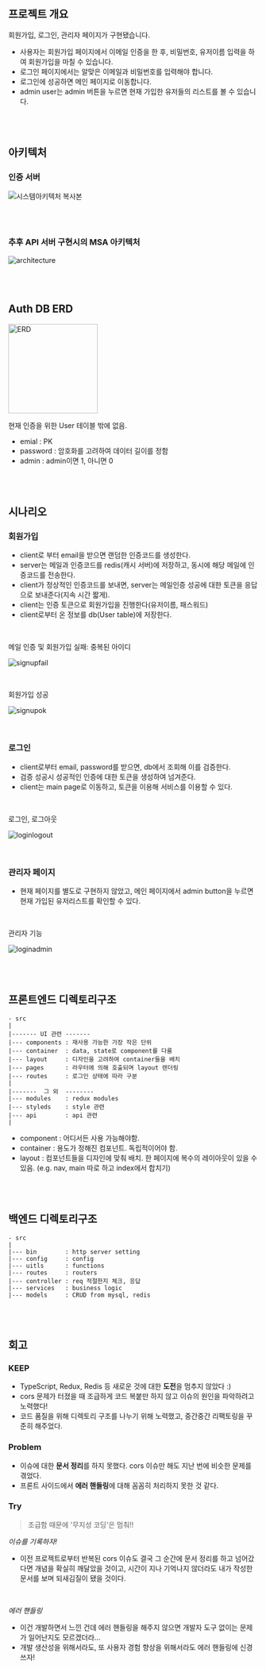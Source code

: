 ## 프로젝트 개요

회원가입, 로그인, 관리자 페이지가 구현됐습니다.

- 사용자는 회원가입 페이지에서 이메일 인증을 한 후, 비밀번호, 유저이름 입력을 하여 회원가입을 마칠 수 있습니다.
- 로그인 페이지에서는 알맞은 이메일과 비밀번호를 입력해야 합니다.
- 로그인에 성공하면 메인 페이지로 이동합니다.
- admin user는 admin 버튼을 누르면 현재 가입한 유저들의 리스트를 볼 수 있습니다.

<br>
<br>

## 아키텍처

### 인증 서버

![시스템아키텍처 복사본](https://user-images.githubusercontent.com/44664867/146670267-921dd2d6-6377-4d32-ade8-ef12e5064226.JPG)

<br>
<br>

### 추후 API 서버 구현시의 MSA 아키텍처

![architecture](https://user-images.githubusercontent.com/44664867/146127014-9ac5cb2c-db5f-435a-a8c8-dca4baea706e.JPG)

<br>
<br>

## Auth DB ERD

<img width="180" alt="ERD" src="https://user-images.githubusercontent.com/44664867/146677521-03a57592-4259-43fa-a38e-f24fa567fa34.png">

현재 인증을 위한 User 테이블 밖에 없음.

- emial : PK
- password : 암호화를 고려하여 데이터 길이를 정함
- admin : admin이면 1, 아니면 0

<br>
<br>

## 시나리오

### 회원가입

- client로 부터 email을 받으면 랜덤한 인증코드를 생성한다.
- server는 메일과 인증코드를 redis(캐시 서버)에 저장하고, 동시에 해당 메일에 인증코드를 전송한다.
- client가 정상적인 인증코드를 보내면, server는 메일인증 성공에 대한 토큰을 응답으로 보내준다(지속 시간 짧게).
- client는 인증 토큰으로 회원가입을 진행한다(유저이름, 패스워드)
- client로부터 온 정보를 db(User table)에 저장한다.

<br>

메일 인증 및 회원가입 실패: 중복된 아이디

![signupfail](https://user-images.githubusercontent.com/44664867/146671016-b58dfa9c-2dfe-48a7-92d7-c85357872a87.gif)

<br>

회원가입 성공

![signupok](https://user-images.githubusercontent.com/44664867/146671017-dc08e6a8-9ec5-462c-a309-6def28b5c55f.gif)

<br>

### 로그인

- client로부터 email, password를 받으면, db에서 조회해 이를 검증한다.
- 검증 성공시 성공적인 인증에 대한 토큰을 생성하여 넘겨준다.
- client는 main page로 이동하고, 토큰을 이용해 서비스를 이용할 수 있다.

<br>

로그인, 로그아웃

![loginlogout](https://user-images.githubusercontent.com/44664867/146671013-44ce2231-56c4-430e-b2da-3ad1998ae6de.gif)

<br>

### 관리자 페이지

- 현재 페이지를 별도로 구현하지 않았고, 메인 페이지에서 admin button을 누르면 현재 가입된 유저리스트를 확인할 수 있다.

<br>

관리자 기능

![loginadmin](https://user-images.githubusercontent.com/44664867/146671015-95fbe931-0a05-4179-932e-13c27ccbd3cd.gif)

<br>
<br>

## 프론트엔드 디렉토리구조

```
- src
|
|------- UI 관련 -------
|--- components : 재사용 가능한 가장 작은 단위
|--- container  : data, state로 component를 다룸
|--- layout     : 디자인을 고려하여 container들을 배치
|--- pages      : 라우터에 의해 호출되며 layout 렌더링
|--- routes     : 로그인 상태에 따라 구분
|
|-------  그 외  --------
|--- modules    : redux modules
|--- styleds    : style 관련
|--- api        : api 관련
|
```

- component : 어디서든 사용 가능해야함.
- container : 용도가 정해진 컴포넌트. 독립적이어야 함.
- layout : 컴포넌트들을 디자인에 맞춰 배치. 한 페이지에 복수의 레이아웃이 있을 수 있음. (e.g. nav, main 따로 하고 index에서 합치기)

<br>
<br>

## 백엔드 디렉토리구조

```
- src
|
|--- bin        : http server setting
|--- config     : config
|--- uitls      : functions
|--- routes     : routers
|--- controller : req 적절한지 체크, 응답
|--- services   : business logic
|--- models     : CRUD from mysql, redis
```

<br>
<br>

## 회고

### KEEP

- TypeScript, Redux, Redis 등 새로운 것에 대한 <b>도전</b>을 멈추지 않았다 :)
- cors 문제가 터졌을 때 조급하게 코드 복붙만 하지 않고 이슈의 원인을 파악하려고 노력했다!
- 코드 품질을 위해 디렉토리 구조를 나누기 위해 노력했고, 중간중간 리팩토링을 꾸준히 해주었다.

### Problem

- 이슈에 대한 <b>문서 정리</b>를 하지 못했다. cors 이슈만 해도 지난 번에 비슷한 문제를 겪었다.
- 프론트 사이드에서 <b>에러 핸들링</b>에 대해 꼼꼼히 처리하지 못한 것 같다.

### Try

> 조급함 때문에 '무지성 코딩'은 멈춰!!

<i>이슈를 기록하자!</i>

- 이전 프로젝트로부터 반복된 cors 이슈도 결국 그 순간에 문서 정리를 하고 넘어갔다면 개념을 확실히 깨달았을 것이고, 시간이 지나 기억나지 않더라도 내가 작성한 문서를 보며 되새김질이 됐을 것이다.

<br>

<i>에러 핸들링</i>

- 이건 개발하면서 느낀 건데 에러 핸들링을 해주지 않으면 개발자 도구 없이는 문제가 일어난지도 모르겠더라...
- 개발 생산성을 위해서라도, 또 사용자 경험 향상을 위해서라도 에러 핸들링에 신경 쓰자!
